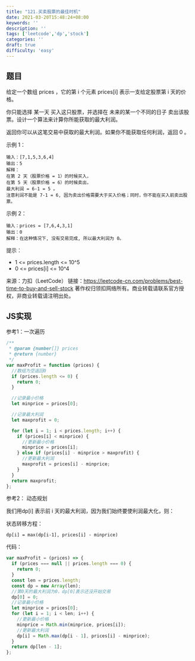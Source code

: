 ```yaml
---
title: "121.买卖股票的最佳时机"
date: 2021-03-20T15:48:24+08:00
keywords: ''
description: ''
tags: ['leetcode','dp','stock']
categories: ''
draft: true
difficulty: 'easy'
---
```


## 题目

给定一个数组 prices ，它的第 i 个元素 prices[i] 表示一支给定股票第 i 天的价格。

你只能选择 某一天 买入这只股票，并选择在 未来的某一个不同的日子 卖出该股票。设计一个算法来计算你所能获取的最大利润。

返回你可以从这笔交易中获取的最大利润。如果你不能获取任何利润，返回 0 。

示例 1：
```
输入：[7,1,5,3,6,4]
输出：5
解释：
在第 2 天（股票价格 = 1）的时候买入，
在第 5 天（股票价格 = 6）的时候卖出，
最大利润 = 6-1 = 5 。
注意利润不能是 7-1 = 6, 因为卖出价格需要大于买入价格；同时，你不能在买入前卖出股票。
```

示例 2：
```
输入：prices = [7,6,4,3,1]
输出：0
解释：在这种情况下, 没有交易完成, 所以最大利润为 0。
```

提示：

- 1 <= prices.length <= 10^5   
- 0 <= prices[i] <= 10^4   

来源：力扣（LeetCode）
链接：https://leetcode-cn.com/problems/best-time-to-buy-and-sell-stock
著作权归领扣网络所有。商业转载请联系官方授权，非商业转载请注明出处。

## JS实现

参考1：一次遍历

```javascript
/**
 * @param {number[]} prices
 * @return {number}
 */
var maxProfit = function (prices) {
  //数组为空返回0
  if (prices.length <= 0) {
    return 0;
  }

  //记录最小价格
  let minprice = prices[0];

  //记录最大利润
  let maxprofit = 0;

  for (let i = 1; i < prices.length; i++) {
    if (prices[i] < minprice) {
      //更新最小价格
      minprice = prices[i];
    } else if (prices[i] - minprice > maxprofit) {
      //更新最大利润
      maxprofit = prices[i] - minprice;
    }
  }
  return maxprofit;
};
```

参考2： 动态规划 

我们用dp[i] 表示前 i 天的最大利润，因为我们始终要使利润最大化，则：

状态转移方程：
```
dp[i] = max(dp[i-1], prices[i] - minprice)
```

代码：
```javascript
var maxProfit = (prices) => {
  if (prices === null || prices.length === 0) {
    return 0;
  }
  const len = prices.length;
  const dp = new Array(len);
  //第0天的最大利润为0，dp[0]表示还没开始交易
  dp[0] = 0;
  //记录最小价格
  let minprice = prices[0];
  for (let i = 1; i < len; i++) {
    //更新最小价格
    minprice = Math.min(minprice, prices[i]);
    //更新最大利润
    dp[i] = Math.max(dp[i - 1], prices[i] - minprice);
  }
  return dp[len - 1];
};
```

